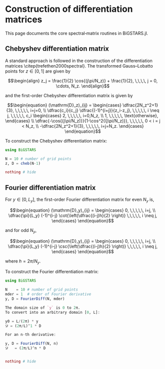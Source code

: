 # Construction of differentiation matrices
 This page documents the core spectral‐matrix routines in BiGSTARS.jl.

## Chebyshev differentiation matrix

A standard approach is followed in the construction of the differentiation matrices 
\citep{trefethen2000spectral}. The transformed Gauss–Lobatto points for 
$z \in [0, 1]$ are given by
```math
\begin{align}
    z_j = \frac{1}{2} \cos{(j\pi/N_z)} + \frac{1}{2},
    \,\,\,\,
    j = 0, \cdots, N_z.
\end{align}
```
and the first-order Chebyshev differentiation matrix is given by
```math
\begin{equation}
  (\mathrm{D}_z)_{ij} = \begin{cases}
     \dfrac{2N_z^2+1}{3},  \,\,\,\,\, i=j=0, 
\\
    \dfrac{c_i}{c_j} \dfrac{(-1)^{i+j}}{z_i-z_j},
     \,\,\,\,\, i \neq j,
     \,\,\,\,\, c_i
     \begin{cases} 
        2, \,\,\,\,\, i=0,N_z, \\
        1, \,\,\,\,\, \text{otherwise},
     \end{cases}
\\
    \dfrac{-\cos{(j\pi/N_z)}}{1-\cos^2{(j\pi/N_z)}},
    \,\,\,\,\, 0 < i = j < N_z,
\\
    -\dfrac{2N_z^2+1}{3}, \,\,\,\,\, i=j=N_z.
  \end{cases}
\end{equation}
```

To construct the Chebyshev differentiation matrix:
```julia
using BiGSTARS

N = 10 # number of grid points
z, D = cheb(N-1)

nothing # hide
```

## Fourier differentiation matrix

For $y \in [0,L_y]$, the first-order Fourier differentiation matrix for even $N_y$ is,
```math
\begin{equation}
    (\mathrm{D}_y)_{ij} = \begin{cases}
        0, \,\,\,\,\, i=j, 
\\
        \dfrac{\pi}{L_y} (-1)^{i-j} \cot{\left(\dfrac{(i-j)h}{2} \right)}
        \,\,\,\,\, i \neq j,
    \end{cases}
\end{equation}
```
and for odd $N_y$,
```math
\begin{equation}
    (\mathrm{D}_y)_{ij} = \begin{cases}
        0, \,\,\,\,\, i=j, 
\\
        \dfrac{\pi}{L_y} (-1)^{i-j} \csc{\left(\dfrac{(i-j)h}{2} \right)}
        \,\,\,\,\, i \neq j,
    \end{cases}
\end{equation}
```
where $h=2\pi/N_y$.

To construct the Fourier differentiation matrix:
```julia
using BiGSTARS

N    = 10 # number of grid points
mder = 1  # order of Fourier derivative
y, D = FourierDiff(N, mder)

The domain size of `y` is 0 to 2π.
To convert into an arbitrary domain [0, L]: 

y0 = L/(2π) * y
𝒟 = (2π/L)^1 * D

For an n-th derivative:

y, D = FourierDiff(N, n)
𝒟   = (2π/L)^n * D


nothing # hide
```
